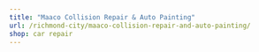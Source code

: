 ```yaml
---
title: "Maaco Collision Repair & Auto Painting"
url: /richmond-city/maaco-collision-repair-and-auto-painting/
shop: car repair
---
```


